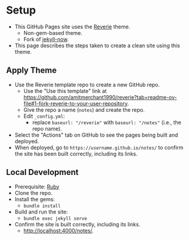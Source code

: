 # Setup

- This GitHub Pages site uses the [Reverie](https://github.com/amitmerchant1990/reverie) theme.
  - Non-gem-based theme.
  - Fork of [jekyll-now](https://github.com/barryclark/jekyll-now).
- This page describes the steps taken to create a clean site using this theme.

## Apply Theme

- Use the Reverie template repo to create a new GitHub repo.
  - Use the "Use this template" link at <https://github.com/amitmerchant1990/reverie?tab=readme-ov-file#1-fork-reverie-to-your-user-repository>.
  - Give the repo a name (`notes`) and create the repo.
  - Edit `_config.yml`:
    - replace `baseurl: "/reverie"` with `baseurl: "/notes"` (i.e., the repo name).
- Select the "Actions" tab on GitHub to see the pages being built and deployed.
- When deployed, go to `https://`_`username`_`.github.io/notes/` to confirm the site has been built correctly, including its links.

## Local Development

- Prerequisite: [Ruby](https://jekyllrb.com/docs/installation/)
- Clone the repo.
- Install the gems:
  - `bundle install`
- Build and run the site:
  - `bundle exec jekyll serve`
- Confirm the site is built correctly, including its links.
  - <http://localhost:4000/notes/>.
